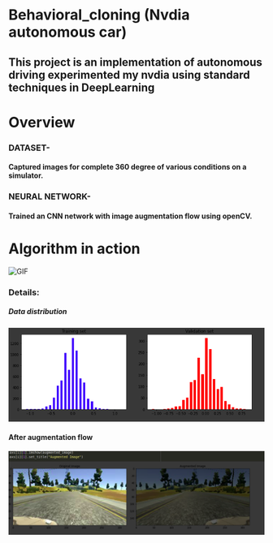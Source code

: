 # Behavioral_cloning (Nvdia autonomous car)
## This project is an implementation of autonomous driving experimented my nvdia using standard techniques in DeepLearning
# Overview
### DATASET- 
#### Captured images for complete 360 degree of various conditions on a simulator.
### NEURAL NETWORK-
#### Trained an CNN network with image augmentation flow using openCV.
# Algorithm in action
![GIF](images/ezgif-6-863a04ded33a.gif)
### Details:
##### Data distribution
![distribution](images/diatribution.png)
#### After augmentation flow
![augmented](images/augmentation_flow.png)



